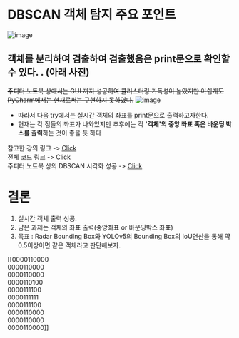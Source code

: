 # DBSCAN 객체 탐지 주요 포인트
![image](https://user-images.githubusercontent.com/76835313/129899908-1cd35912-3491-418b-8d18-30aa815deeb5.png)


## 객체를 분리하여 검출하여 검출했음은 print문으로 확인할 수 있다. . (아래 사진)
~~주피터 노트북 상에서는 GUI 까지 성공하여 클러스터링 가독성이 높았지만 아쉽게도 PyCharm에서는 현재로써는 구현하지 못하였다.~~
![image](https://user-images.githubusercontent.com/76835313/129900190-53907904-c5e9-461b-85e1-1287d8c49257.png)

* 따라서 다음 try에서는 실시간 객체의 좌표를 print문으로 출력하고자한다. 
* 현재는 각 점들의 좌표가 나와있지만 추후에는 각 **'객체'의 중앙 좌표 혹은 바운딩 박스를 출력**하는 것이 좋을 듯 하다

참고한 강의 링크 -> [Click](https://www.youtube.com/watch?v=0V2r7SGP2ZM)  
전체 코드 링크 -> [Click](https://github.com/YSubin/V2X_repo/blob/master/Task2-1/Radar/0818.mmw_parse_script.py)  
주피터 노트북 상의 DBSCAN 시각화 성공 -> [Click](https://github.com/YSubin/V2X_repo/blob/master/Task2-1/Radar/0818.DBSCAN%20%EC%8B%A4%EC%8A%B5.ipynb)  

# 결론
1. 실시간 객체 출력 성공.
2. 남은 과제는 객체의 좌표 출력(중앙좌표 or 바운딩박스 좌표)
3. 목표 : Radar Bounding Box와 YOLOv5의 Bounding Box의 IoU연산을 통해 약 0.5이상이면 같은 객체라고 판단해보자.



[[0000110000  
  0000110000  
  0000110000  
  0000110**1**00  
  0000111100  
  0000111111  
  0000111100  
  0000110000  
  0000110000  
  0000110000]]  
  
